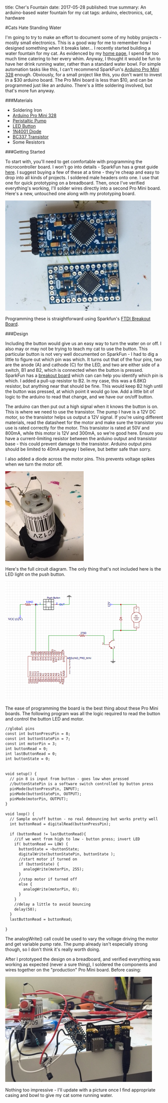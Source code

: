 title: Cher's Fountain
date: 2017-05-28
published: true
summary: An arduino-based water fountain for my cat
tags: arduino, electronics, cat, hardware

#Cats Hate Standing Water

I'm going to try to make an effort to document some of my hobby projects - mostly small electronics. This is a good way for me to remember how I designed something when it breaks later... I recently started building a water fountain for my cat. As evidenced by my [home page](/), I spend far too much time catering to her every whim. Anyway, I thought it would be fun to have her drink running water, rather than a standard water bowl. For simple automation tasks like this, I can't recommend SparkFun's [Arduino Pro Mini 328](https://www.sparkfun.com/products/11113) enough. Obviously, for a small project like this, you don't want to invest in a $30 arduino board. The Pro Mini board is less than $10, and can be programmed just like an arduino. There's a little soldering involved, but that's more fun anyway.

###Materials
* Soldering Iron
* [Arduino Pro Mini 328](https://www.sparkfun.com/products/11113)
* [Peristaltic Pump](https://www.adafruit.com/product/1150)
* [LED Button](https://www.sparkfun.com/products/10442)
* [1N4001 Diode](https://www.adafruit.com/product/755)
* [BC337 Transistor](https://www.sparkfun.com/products/13689)
* Some Resistors

###Getting Started

To start with, you'll need to get comfortable with programming the microcontroller board. I won't go into details - SparkFun has a great guide [here](https://learn.sparkfun.com/tutorials/using-the-arduino-pro-mini-33v). I suggest buying a few of these at a time - they're cheap and easy to drop into all kinds of projects. I soldered male headers onto one. I use that one for quick prototyping on a breadboard. Then, once I've verified everything's working, I'll solder wires directly into a second Pro Mini board. Here's a new, untouched one along with my prototyping board. 

![boards](/static/blog/2017/megaBoards.jpg)

Programming these is straightforward using Sparkfun's [FTDI Breakout Board](https://www.sparkfun.com/products/9873).

###Design

Including the button would give us an easy way to turn the water on or off. I also may or may not be trying to teach my cat to use the button. This particular button is not very well documented on SparkFun - I had to dig a little to figure out which pin was which. It turns out that of the four pins, two are the anode (A) and cathode (C) for the LED, and two are either side of a switch, B1 and B2, which is connected when the button is pressed. SparkFun has a [breakout board](https://www.sparkfun.com/products/10467) which can can help you identify which pin is which. I added a pull-up resistor to B2. In my case, this was a 6.8KΩ resistor, but anything near that should be fine. This would keep B2 high until the button was pressed, at which point it would go low. Add a little bit of logic to the arduino to read that change, and we have our on/off button.

The arduino can then put out a high signal when it knows the button is on. This is where we need to use the transistor. The pump I have is a 12V DC motor, so the transistor helps us output a 12V signal. If you're using different materials, read the datasheet for the motor and make sure the transistor you use is rated correctly for the motor. This transistor is rated at 50V and 800mA, while this motor is 12V and 300mA, so we're good here. Ensure you have a current-limiting resistor between the arduino output and transistor base - this could prevent damage to the transistor. Arduino output pins should be limited to 40mA anyway I believe, but better safe than sorry.

I also added a diode across the motor pins. This prevents voltage spikes when we turn the motor off. 

![diode pin](/static/blog/2017/motorDiode.jpg)

Here's the full circuit diagram. The only thing that's not included here is the LED light on the push button.

![circuit](/static/blog/2017/Circuit.png)

The ease of programming the board is the best thing about these Pro Mini boards. The following program was all the logic required to read the button and control the button LED and motor.


    //global pins
    const int buttonPressPin = 8;
    const int buttonStatePin = 7;
    const int motorPin = 3;
    int buttonRead = 0;
    int lastButtonRead = 0;
    int buttonState = 0;


    void setup() {
      // pin 8 is input from button - goes low when pressed
      //buttonStatePin is a software switch controlled by button press
      pinMode(buttonPressPin, INPUT);
      pinMode(buttonStatePin, OUTPUT);
      pinMode(motorPin, OUTPUT);
    }

    void loop() {
      // Sample on/off button - no real debouncing but works pretty well
      int buttonRead = digitalRead(buttonPressPin);
  
      if (buttonRead != lastButtonRead){
        //if we went from high to low - button press; invert LED
        if( buttonRead == LOW) {
          buttonState = ~buttonState;
          digitalWrite(buttonStatePin, buttonState ); 
          //start motor if turned on
          if (buttonState) {
            analogWrite(motorPin, 255);
          }
          //stop motor if turned off
          else {
            analogWrite(motorPin, 0);
          }
        }
        //delay a little to avoid bouncing
        delay(50);
      } 
      lastButtonRead = buttonRead;
 
    }

The analogWrite() call could be used to vary the voltage driving the motor and get variable pump rate. The pump already isn't especially strong though, so I don't think it's really worth doing.  

After I prototyped the design on a breadboard, and verified everything was working as expected (never a sure thing), I soldered the components and wires together on the "production" Pro Mini board. Before casing:

![final](/static/blog/2017/beforeCasing.jpg)

Nothing too impressive - I'll update with a picture once I find appropriate casing and bowl to give my cat some running water.

